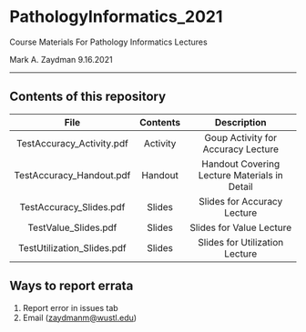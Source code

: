 # PathologyInformatics_2021
Course Materials For Pathology Informatics Lectures

Mark A. Zaydman
9.16.2021

---

## Contents of this repository

|File|Contents|Description|
|:---:|:---:|:---:|
|TestAccuracy_Activity.pdf|Activity|Goup Activity for Accuracy Lecture|
|TestAccuracy_Handout.pdf|Handout|Handout Covering Lecture Materials in Detail|
|TestAccuracy_Slides.pdf|Slides|Slides for Accuracy Lecture|
|TestValue_Slides.pdf|Slides|Slides for Value Lecture|
|TestUtilization_Slides.pdf|Slides|Slides for Utilization Lecture|


## Ways to report errata
1. Report error in issues tab
2. Email (zaydmanm@wustl.edu)

